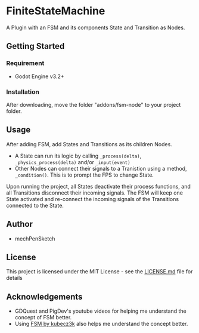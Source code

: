 # FiniteStateMachine
A Plugin with an FSM and its components State and Transition as Nodes.

## Getting Started
### Requirement
* Godot Engine v3.2+

### Installation
After downloading, move the folder "addons/fsm-node" to your project folder.

## Usage
After adding FSM, add States and Transitions as its children Nodes.

* A State can run its logic by calling ```_process(delta)```, ```_physics_process(delta)``` and/or ```_input(event)```
* Other Nodes can connect their signals to a Tranistion using a method, ```_condition()```. This is to prompt the FPS to change State.

Upon running the project, all States deactivate their process functions, and all Transitions disconnect their incoming signals. The FSM will keep one State activated and re-connect the incoming signals of the Transitions connected to the State.

## Author
* mechPenSketch

## License
This project is licensed under the MIT License - see the [LICENSE.md](LICENSE.md) file for details

## Acknowledgements
* GDQuest and PigDev's youtube videos for helping me understand the concept of FSM better.
* Using [FSM by kubecz3k](https://github.com/kubecz3k/FiniteStateMachine) also helps me understand the concept better.
